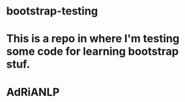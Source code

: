 # bootstrap-testing

# This is a repo in where I'm testing some code for learning bootstrap stuf.


# AdRiANLP

